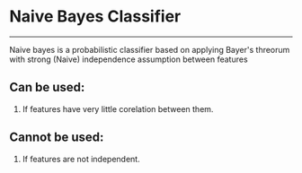 # Naive Bayes Classifier

---------

Naive bayes is a probabilistic classifier based on applying Bayer's threorum with strong (Naive) independence assumption between features

## Can be used:

1. If features have very little corelation between them.

## Cannot be used:

1. If features are not independent.
